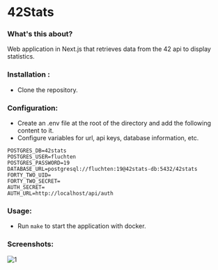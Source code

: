# 42Stats

### What's this about?
Web application in Next.js that retrieves data from the 42 api to display statistics.

### Installation :
- Clone the repository.

### Configuration:
- Create an .env file at the root of the directory and add the following content to it.
- Configure variables for url, api keys, database information, etc.
```env
POSTGRES_DB=42stats
POSTGRES_USER=fluchten
POSTGRES_PASSWORD=19
DATABASE_URL=postgresql://fluchten:19@42stats-db:5432/42stats
FORTY_TWO_UID=
FORTY_TWO_SECRET=
AUTH_SECRET=
AUTH_URL=http://localhost/api/auth
```

### Usage:
- Run ```make``` to start the application with docker.

### Screenshots:
![1](https://fluchtens.com/projects/42Stats/42Stats_1.png)
